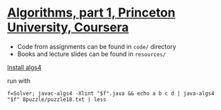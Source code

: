 # [Algorithms, part 1, Princeton University, Coursera](https://class.coursera.org/algs4partI-009/lecture)

- Code from assignments can be found in `code/` directory
- Books and lecture slides can be found in `resources/`

[Install algs4](http://algs4.cs.princeton.edu/linux/)

run with 

    f=Solver; javac-algs4 -Xlint "$f".java && echo a b c d | java-algs4 "$f" 8puzzle/puzzle18.txt | less
